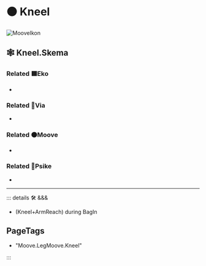 # 🟠 <mooves>Kneel</mooves>

![MooveIkon](/BetaIkon/Mooves_Ikon.png)

## 🕸 Kneel.Skema

### Related 🟩<ekos>Eko</ekos>

-

### Related 🔻<via>Via</via>

-

### Related 🟠<mooves>Moove</mooves>

-

### Related 💜<psike>Psike</psike>

-

---

<!-- =================================================== -->
<!-- =================================================== -->
<!-- =================================================== -->
<!-- =================================================== -->
<!-- =================================================== -->
::: details 🛠 <dev>&&&</dev>

- (Kneel+ArmReach) during BagIn

<h2>PageTags</h2>

- "Moove.LegMoove.Kneel"

:::
